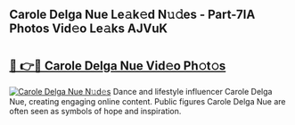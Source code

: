 ## Carole Delga Nue Le𝚊k𝚎d N𝚞𝚍es - Part-7IA Photos Vid𝚎o Le𝚊ks AJVuK

# <h2><a href="http://fb72fu.evod.top/?m=Carole+Delga+Nue">🔗 👉🔴 Carole Delga Nue Vid𝚎o Ph𝚘t𝚘s</a></h2>

[![Carole Delga Nue N𝚞d𝚎s](https://i.imgur.com/8V9OHl7.gif)](http://fb72fu.evod.top/?m=Carole+Delga+Nue)
Dance and lifestyle influencer Carole Delga Nue, creating engaging online content. Public figures Carole Delga Nue are often seen as symbols of hope and inspiration. 
